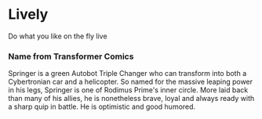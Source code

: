 Lively
========

Do what you like on the fly live

### Name from Transformer Comics
Springer is a green Autobot Triple Changer who can transform into both a Cybertronian car and a helicopter.
So named for the massive leaping power in his legs, Springer is one of Rodimus Prime's inner circle.
More laid back than many of his allies, he is nonetheless brave, loyal and always ready with a sharp quip in battle. He is optimistic and good humored.
